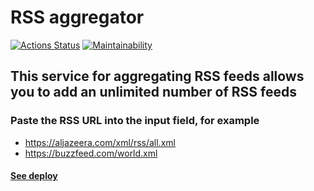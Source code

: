# RSS aggregator

[![Actions Status](https://github.com/DmitryKr2021/frontend-project-11/workflows/hexlet-check/badge.svg)](https://github.com/DmitryKr2021/frontend-project-11/actions)
[![Maintainability](https://api.codeclimate.com/v1/badges/eafd11818fd3b17c1ab7/maintainability)](https://codeclimate.com/github/DmitryKr2021/frontend-project-11/maintainability)

## This service for aggregating RSS feeds allows you to add an unlimited number of RSS feeds

### Paste the RSS URL into the input field, for example

- https://aljazeera.com/xml/rss/all.xml
- https://buzzfeed.com/world.xml

#### [See deploy](https://vercel.com/dmitrykr2021/frontend-project-11-8d48)
